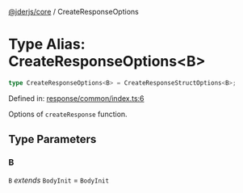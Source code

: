 [@jderjs/core](../README.md) / CreateResponseOptions

# Type Alias: CreateResponseOptions\<B\>

```ts
type CreateResponseOptions<B> = CreateResponseStructOptions<B>;
```

Defined in: [response/common/index.ts:6](https://github.com/jder-std/core.js/blob/ccb6f2fa28b92969dcb767a05c1efbaf6bcd3154/package/src/response/common/index.ts#L6)

Options of `createResponse` function.

## Type Parameters

### B

`B` *extends* `BodyInit` = `BodyInit`
